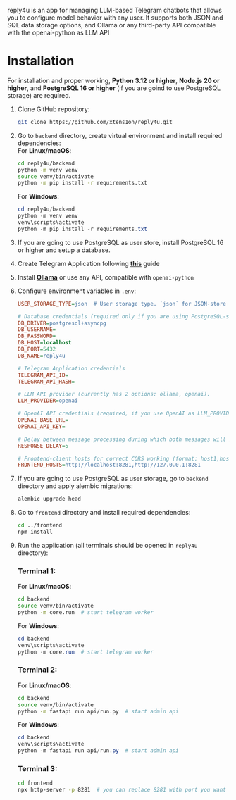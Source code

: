 reply4u is an app for managing LLM-based Telegram chatbots that allows you to configure model behavior with any user. It supports both JSON and SQL data storage options, and Ollama or any third-party API compatible with the openai-python as LLM API

# Installation
For installation and proper working, **Python 3.12 or higher**, **Node.js 20 or higher**, and **PostgreSQL 16 or higher** (if you are goind to use PostgreSQL storage) are required.

1. Clone GitHub repository: 
   ```bash
   git clone https://github.com/xtens1on/reply4u.git
   ```
2. Go to `backend` directory, create virtual environment and install required dependencies:   
   For **Linux/macOS**:
   ```bash
   cd reply4u/backend
   python -m venv venv
   source venv/bin/activate
   python -m pip install -r requirements.txt
   ```
   For **Windows**:
   ```powershell
   cd reply4u/backend
   python -m venv venv
   venv\scripts\activate
   python -m pip install -r requirements.txt
   ```
3. If you are going to use PostgreSQL as user store, install PostgreSQL 16 or higher and setup a database.
4. Create Telegram Application following <a href="https://core.telegram.org/api/obtaining_api_id#obtaining-api-id">**this**</a> guide
5. Install <a href="https://github.com/ollama/ollama">**Ollama**</a> or use any API, compatible with `openai-python`
6. Configure environment variables in `.env`:
   ```ini
   USER_STORAGE_TYPE=json  # User storage type. `json` for JSON-store and `sql` for PostgreSQL-store 

   # Database credentials (required only if you are using PostgreSQL-store)
   DB_DRIVER=postgresql+asyncpg
   DB_USERNAME=
   DB_PASSWORD=
   DB_HOST=localhost
   DB_PORT=5432
   DB_NAME=reply4u

   # Telegram Application credentials
   TELEGRAM_API_ID=
   TELEGRAM_API_HASH=
   
   # LLM API provider (currently has 2 options: ollama, openai).
   LLM_PROVIDER=openai

   # OpenAI API credentials (required, if you use OpenAI as LLM_PROVIDER) 
   OPENAI_BASE_URL=
   OPENAI_API_KEY=

   # Delay between message processing during which both messages will be processed together (in seconds)
   RESPONSE_DELAY=5

   # Frontend-client hosts for correct CORS working (format: host1,host2,host3)
   FRONTEND_HOSTS=http://localhost:8281,http://127.0.0.1:8281
   ```
7. If you are going to use PostgreSQL as user storage, go to `backend` directory and apply alembic migrations:
   ```bash
   alembic upgrade head 
   ```
8. Go to `frontend` directory and install required dependencies:  
   ```bash
   cd ../frontend
   npm install
   ```
9. Run the application (all terminals should be opened in `reply4u` directory):
   ### Terminal 1: 
   For **Linux/macOS**: 
   ```bash
   cd backend
   source venv/bin/activate 
   python -m core.run  # start telegram worker
   ```
   For **Windows**:
   ```powershell
   cd backend
   venv\scripts\activate
   python -m core.run  # start telegram worker
   ```

   ### Terminal 2:  
   For **Linux/macOS**: 
   ```bash
   cd backend
   source venv/bin/activate
   python -m fastapi run api/run.py  # start admin api
   ```
   For **Windows**:
   ```powershell
   cd backend
   venv\scripts\activate
   python -m fastapi run api/run.py  # start admin api
   ```
   ### Terminal 3:
   ```bash
   cd frontend  
   npx http-server -p 8281  # you can replace 8281 with port you want to use here (you need to also change port in .env FRONTEND_HOST variable). Hosts an admin page. 
   ```
